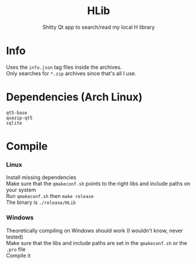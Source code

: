 <h1 align="center"> HLib </h1>
<p align="center">Shitty Qt app to search/read my local H library</p>

# Info
Uses the ```info.json``` tag files inside the archives. <br>
Only searches for ```*.zip``` archives since that's all I use. <br>

# Dependencies (Arch Linux)
```qt5-base``` <br>
```quazip-qt5``` <br>
```sqlite``` <br>

# Compile

### Linux
Install missing dependencies <br>
Make sure that the ```qmakeconf.sh``` points to the right libs and include paths on your system <br>
Run ```qmakeconf.sh``` then ```make release``` <br>
The binary is ```./release/HLib```

### Windows
Theoretically compiling on Windows should work (I wouldn't know, never tested) <br>
Make sure that the libs and include paths are set in the ```qmakeconf.sh``` or the ```.pro``` file <br>
Compile it
